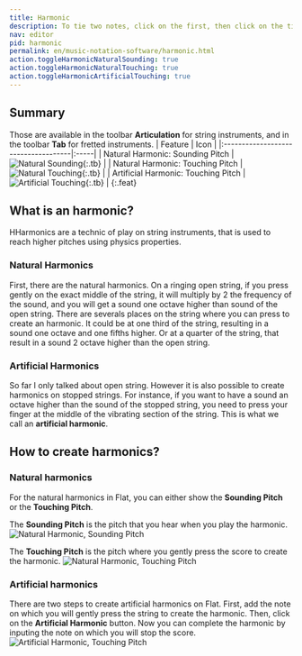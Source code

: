 ```yaml
---
title: Harmonic
description: To tie two notes, click on the first, then click on the tie tool. Only notes with the same pitch can be tied.
nav: editor
pid: harmonic
permalink: en/music-notation-software/harmonic.html
action.toggleHarmonicNaturalSounding: true
action.toggleHarmonicNaturalTouching: true
action.toggleHarmonicArtificialTouching: true
---
```


## Summary

Those are available in the toolbar **Articulation** for string instruments, and in the toolbar **Tab** for fretted instruments. 
| Feature                             | Icon |
|:------------------------------------|:-----|
| Natural Harmonic: Sounding Pitch    | ![Natural Sounding](https://prod.flat-cdn.com/img/icons/editorActions/harmonicNaturalSounding.svg){:.tb} |
| Natural Harmonic: Touching Pitch    | ![Natural Touching](https://prod.flat-cdn.com/img/icons/editorActions/harmonicNaturalTouching.svg){:.tb} |
| Artificial Harmonic: Touching Pitch | ![Artificial Touching](https://prod.flat-cdn.com/img/icons/editorActions/harmonicArtificialTouching.svg){:.tb} |
{:.feat}

## What is an harmonic?

HHarmonics are a technic of play on string instruments, that is used to reach higher pitches using physics properties. 

### Natural Harmonics
First, there are the natural harmonics. On a ringing open string, if you press gently on the exact middle of the string, it will multiply by 2 the frequency of the sound, and you will get a sound one octave higher than sound of the open string. 
There are severals places on the string where you can press to create an harmonic. It could be at one third of the string, resulting in a sound one octave and one fifths higher. Or at a quarter of the string, that result in a sound 2 octave higher than the open string. 

### Artificial Harmonics
So far I only talked about open string. However it is also possible to create harmonics on stopped strings. For instance, if you want to have a sound an octave higher than the sound of the stopped string, you need to press your finger at the middle of the vibrating section of 
the string. This is what we call an **artificial harmonic**. 


## How to create harmonics?

### Natural harmonics
For the natural harmonics in Flat, you can either show the **Sounding Pitch** or the **Touching Pitch**. 

The **Sounding Pitch** is the pitch that you hear when you play the harmonic. 
![Natural Harmonic, Sounding Pitch](/help/assets/img/editor/harmonic-natural-sounding.gif)

The **Touching Pitch** is the pitch where you gently press the score to create the harmonic. 
![Natural Harmonic, Touching Pitch](/help/assets/img/editor/harmonic-natural-touching.gif)

### Artificial harmonics
There are two steps to create artificial harmonics on Flat. First, add the note on which you will gently press the string to create the harmonic. Then, click on the **Artificial Harmonic** button. 
Now you can complete the harmonic by inputing the note on which you will stop the score. 
![Artificial Harmonic, Touching Pitch](/help/assets/img/editor/harmonic-artificial-touching.gif)
